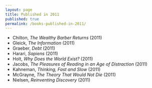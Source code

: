 ```yaml
---
layout: page
title: Published in 2011
published: true
permalink: /books-published-in-2011/
---
```


* Chilton, _The Wealthy Barber Returns_ (2011) 
* Gleick, _The Information_ (2011) 
* Graeber, _Debt_ (2011) 
* Harari, _Sapiens_ (2011) 
* Holt, _Why Does the World Exist?_ (2011) 
* Jacobs, _The Pleasures of Reading in an Age of Distraction_ (2011) 
* Kahneman, _Thinking, Fast and Slow_ (2011) 
* McGrayne, _The Theory That Would Not Die_ (2011) 
* Nielsen, _Reinventing Discovery_ (2011) 
